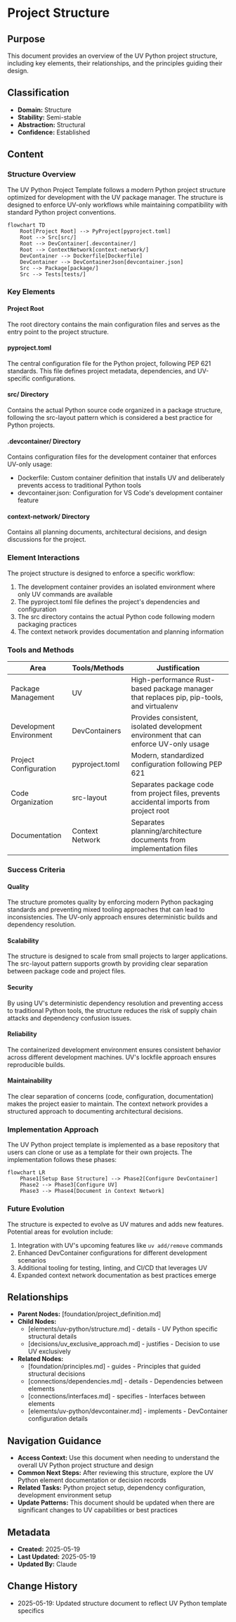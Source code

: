 # Project Structure

## Purpose
This document provides an overview of the UV Python project structure, including key elements, their relationships, and the principles guiding their design.

## Classification
- **Domain:** Structure
- **Stability:** Semi-stable
- **Abstraction:** Structural
- **Confidence:** Established

## Content

### Structure Overview

The UV Python Project Template follows a modern Python project structure optimized for development with the UV package manager. The structure is designed to enforce UV-only workflows while maintaining compatibility with standard Python project conventions.

```mermaid
flowchart TD
    Root[Project Root] --> PyProject[pyproject.toml]
    Root --> Src[src/]
    Root --> DevContainer[.devcontainer/]
    Root --> ContextNetwork[context-network/]
    DevContainer --> Dockerfile[Dockerfile]
    DevContainer --> DevContainerJson[devcontainer.json]
    Src --> Package[package/]
    Src --> Tests[tests/]
```

### Key Elements

#### Project Root
The root directory contains the main configuration files and serves as the entry point to the project structure.

#### pyproject.toml
The central configuration file for the Python project, following PEP 621 standards. This file defines project metadata, dependencies, and UV-specific configurations.

#### src/ Directory
Contains the actual Python source code organized in a package structure, following the src-layout pattern which is considered a best practice for Python projects.

#### .devcontainer/ Directory
Contains configuration files for the development container that enforces UV-only usage:
- Dockerfile: Custom container definition that installs UV and deliberately prevents access to traditional Python tools
- devcontainer.json: Configuration for VS Code's development container feature

#### context-network/ Directory
Contains all planning documents, architectural decisions, and design discussions for the project.

### Element Interactions

The project structure is designed to enforce a specific workflow:

1. The development container provides an isolated environment where only UV commands are available
2. The pyproject.toml file defines the project's dependencies and configuration
3. The src directory contains the actual Python code following modern packaging practices
4. The context network provides documentation and planning information

### Tools and Methods

| Area | Tools/Methods | Justification |
|-------|--------------|---------------|
| Package Management | UV | High-performance Rust-based package manager that replaces pip, pip-tools, and virtualenv |
| Development Environment | DevContainers | Provides consistent, isolated development environment that can enforce UV-only usage |
| Project Configuration | pyproject.toml | Modern, standardized configuration following PEP 621 |
| Code Organization | src-layout | Separates package code from project files, prevents accidental imports from project root |
| Documentation | Context Network | Separates planning/architecture documents from implementation files |

### Success Criteria

#### Quality
The structure promotes quality by enforcing modern Python packaging standards and preventing mixed tooling approaches that can lead to inconsistencies. The UV-only approach ensures deterministic builds and dependency resolution.

#### Scalability
The structure is designed to scale from small projects to larger applications. The src-layout pattern supports growth by providing clear separation between package code and project files.

#### Security
By using UV's deterministic dependency resolution and preventing access to traditional Python tools, the structure reduces the risk of supply chain attacks and dependency confusion issues.

#### Reliability
The containerized development environment ensures consistent behavior across different development machines. UV's lockfile approach ensures reproducible builds.

#### Maintainability
The clear separation of concerns (code, configuration, documentation) makes the project easier to maintain. The context network provides a structured approach to documenting architectural decisions.

### Implementation Approach

The UV Python project template is implemented as a base repository that users can clone or use as a template for their own projects. The implementation follows these phases:

```mermaid
flowchart LR
    Phase1[Setup Base Structure] --> Phase2[Configure DevContainer]
    Phase2 --> Phase3[Configure UV]
    Phase3 --> Phase4[Document in Context Network]
```

### Future Evolution

The structure is expected to evolve as UV matures and adds new features. Potential areas for evolution include:

1. Integration with UV's upcoming features like `uv add/remove` commands
2. Enhanced DevContainer configurations for different development scenarios
3. Additional tooling for testing, linting, and CI/CD that leverages UV
4. Expanded context network documentation as best practices emerge

## Relationships
- **Parent Nodes:** [foundation/project_definition.md]
- **Child Nodes:** 
  - [elements/uv-python/structure.md] - details - UV Python specific structural details
  - [decisions/uv_exclusive_approach.md] - justifies - Decision to use UV exclusively
- **Related Nodes:** 
  - [foundation/principles.md] - guides - Principles that guided structural decisions
  - [connections/dependencies.md] - details - Dependencies between elements
  - [connections/interfaces.md] - specifies - Interfaces between elements
  - [elements/uv-python/devcontainer.md] - implements - DevContainer configuration details

## Navigation Guidance
- **Access Context:** Use this document when needing to understand the overall UV Python project structure and design
- **Common Next Steps:** After reviewing this structure, explore the UV Python element documentation or decision records
- **Related Tasks:** Python project setup, dependency configuration, development environment setup
- **Update Patterns:** This document should be updated when there are significant changes to UV capabilities or best practices

## Metadata
- **Created:** 2025-05-19
- **Last Updated:** 2025-05-19
- **Updated By:** Claude

## Change History
- 2025-05-19: Updated structure document to reflect UV Python template specifics

